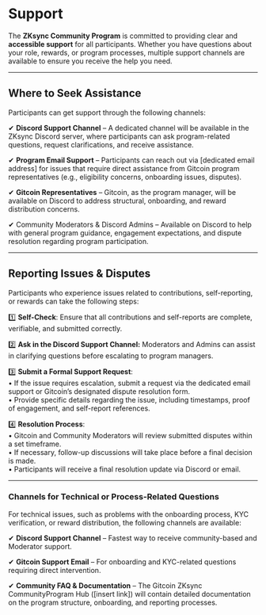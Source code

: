 # Support

The **ZKsync Community Program** is committed to providing clear and **accessible support** for all participants. Whether you have questions about your role, rewards, or program processes, multiple support channels are available to ensure you receive the help you need.

***

## Where to Seek Assistance

Participants can get support through the following channels:

✔ **Discord Support Channel** – A dedicated channel will be available in the ZKsync Discord server, where participants can ask program-related questions, request clarifications, and receive assistance.

✔ **Program Email Support** – Participants can reach out via \[dedicated email address] for issues that require direct assistance from Gitcoin program representatives (e.g., eligibility concerns, onboarding issues, disputes).

✔ **Gitcoin Representatives** – Gitcoin, as the program manager, will be available on Discord to address structural, onboarding, and reward distribution concerns.

✔ Community Moderators & Discord Admins – Available on Discord to help with general program guidance, engagement expectations, and dispute resolution regarding program participation.

***

## Reporting Issues & Disputes

Participants who experience issues related to contributions, self-reporting, or rewards can take the following steps:

1️⃣ **Self-Check**: Ensure that all contributions and self-reports are complete, verifiable, and submitted correctly.

2️⃣ **Ask in the Discord Support Channel:** Moderators and Admins can assist in clarifying questions before escalating to program managers.

3️⃣ **Submit a Formal Support Request**:\
• If the issue requires escalation, submit a request via the dedicated email support or Gitcoin’s designated dispute resolution form.\
• Provide specific details regarding the issue, including timestamps, proof of engagement, and self-report references.

4️⃣ **Resolution Process**:\
• Gitcoin and Community Moderators will review submitted disputes within a set timeframe.\
• If necessary, follow-up discussions will take place before a final decision is made.\
• Participants will receive a final resolution update via Discord or email.

***

### Channels for Technical or Process-Related Questions

For technical issues, such as problems with the onboarding process, KYC verification, or reward distribution, the following channels are available:

✔ **Discord Support Channel** – Fastest way to receive community-based and Moderator support.

✔ **Gitcoin Support Email** – For onboarding and KYC-related questions requiring direct intervention.

✔ **Community FAQ & Documentation** – The Gitcoin ZKsync CommunityProgram Hub (\[insert link]) will contain detailed documentation on the program structure, onboarding, and reporting processes.
